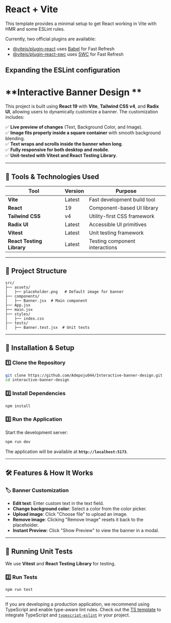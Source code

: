 # React + Vite

This template provides a minimal setup to get React working in Vite with HMR and some ESLint rules.

Currently, two official plugins are available:

-   [@vitejs/plugin-react](https://github.com/vitejs/vite-plugin-react/blob/main/packages/plugin-react/README.md) uses [Babel](https://babeljs.io/) for Fast Refresh
-   [@vitejs/plugin-react-swc](https://github.com/vitejs/vite-plugin-react-swc) uses [SWC](https://swc.rs/) for Fast Refresh

## Expanding the ESLint configuration

# **Interactive Banner Design **

This project is built using **React 19** with **Vite**, **Tailwind CSS v4**, and **Radix UI**, allowing users to dynamically customize a banner. The customization includes:

✅ **Live preview of changes** (Text, Background Color, and Image).  
✅ **Image fits properly inside a square container** with smooth background blending.  
✅ **Text wraps and scrolls inside the banner when long**.  
✅ **Fully responsive for both desktop and mobile**.  
✅ **Unit-tested with Vitest and React Testing Library**.

---

## **🚀 Tools & Technologies Used**

| Tool                      | Version | Purpose                        |
| ------------------------- | ------- | ------------------------------ |
| **Vite**                  | Latest  | Fast development build tool    |
| **React**                 | 19      | Component-based UI library     |
| **Tailwind CSS**          | v4      | Utility-first CSS framework    |
| **Radix UI**              | Latest  | Accessible UI primitives       |
| **Vitest**                | Latest  | Unit testing framework         |
| **React Testing Library** | Latest  | Testing component interactions |

---

## **📂 Project Structure**

```
src/
├── assets/
│   ├── placeholder.png   # Default image for banner
├── components/
│   ├── Banner.jsx  # Main component
├── App.jsx
├── main.jsx
├── styles/
│   ├── index.css
├── tests/
│   ├── Banner.test.jsx  # Unit tests
```

---

## **🔧 Installation & Setup**

### **1️⃣ Clone the Repository**

```sh
git clone https://github.com/Adepoju044/Interactive-banner-design.git
cd interactive-banner-design
```

### **2️⃣ Install Dependencies**

```sh
npm install
```

### **3️⃣ Run the Application**

Start the development server:

```sh
npm run dev
```

The application will be available at **`http://localhost:5173`**.

---

## **🛠️ Features & How It Works**

### **🏷️ Banner Customization**

-   **Edit text**: Enter custom text in the text field.
-   **Change background color**: Select a color from the color picker.
-   **Upload image**: Click "Choose file" to upload an image.
-   **Remove image**: Clicking "Remove Image" resets it back to the placeholder.
-   **Instant Preview**: Click "Show Preview" to view the banner in a modal.

---

## **🧪 Running Unit Tests**

We use **Vitest** and **React Testing Library** for testing.

### **2️⃣ Run Tests**

```sh
npm run test
```

---

If you are developing a production application, we recommend using TypeScript and enable type-aware lint rules. Check out the [TS template](https://github.com/vitejs/vite/tree/main/packages/create-vite/template-react-ts) to integrate TypeScript and [`typescript-eslint`](https://typescript-eslint.io) in your project.

